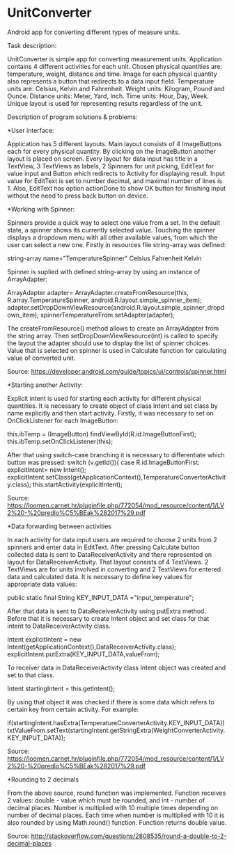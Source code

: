 # UnitConverter
Android app for converting different types of measure units. 

Task description: 

UnitConverter is simple app for converting measurement units.
Application contains 4 different activities for each unit. 
Chosen physical quantities are: temperature, weight, distance and time.
Image for each physical quantity also represents a button that redirects to a data input field.
Temperature units are: Celsius, Kelvin and Fahrenheit.
Weight units: Kilogram, Pound and Ounce.
Distance units: Meter, Yard, Inch.
Time units: Hour, Day, Week.
Unique layout is used for representing results regardless of the unit. 

Description of program solutions & problems:


*User interface:

Application has 5 different layouts. 
Main layout consists of 4 ImageButtons each for every physical quantity.
By clicking on the ImageButton another layout is placed on screen. 
Every layout for data input has title in a TextView, 3 TextViews as labels, 2 Spinners for unit picking, EditText for value input and Button which redirects to Activity for displaying result.
Input value for EditText is set to number decimal, and maximal number of lines is 1. 
Also, EditText has option actionDone to show OK button for finishing input without the need to press back button on device.


*Working with Spinner:

Spinners provide a quick way to select one value from a set. 
In the default state, a spinner shows its currently selected value. 
Touching the spinner displays a dropdown menu with all other available values, from which the user can select a new one.
Firstly in resources file string-array was defined:

string-array name="TemperatureSpinner"
        <item>Celsius</item>
        <item>Fahrenheit</item>
        <item>Kelvin</item>

Spinner is suplied with defined string-array by using an instance of ArrayAdapter:

ArrayAdapter<CharSequence> adapter= ArrayAdapter.createFromResource(this, R.array.TemperatureSpinner, android.R.layout.simple_spinner_item);
adapter.setDropDownViewResource(android.R.layout.simple_spinner_dropdown_item);
spinnerTemperatureFrom.setAdapter(adapter);

The createFromResource() method allows to create an ArrayAdapter from the string array.
Then setDropDownViewResource(int) is called to specify the layout the adapter should use to display the list of spinner choices.
Value that is selected on spinner is used in Calculate function for calculating value of converted unit. 


Source: https://developer.android.com/guide/topics/ui/controls/spinner.html


*Starting another Activity:

Explicit intent is used for starting each activity for different physical quantities. 
It is necessary to create object of class Intent and set class by name explicitly and then start activity.
Firstly, it was necessary to set on OnClickListener for each ImageButton:

this.ibTemp = (ImageButton) findViewById(R.id.ImageButtonFirst);
this.ibTemp.setOnClickListener(this);

After that using switch-case branching it is necessary to differentiate which button was pressed:
switch (v.getId()){
            case R.id.ImageButtonFirst:
                explicitIntent= new Intent();
                explicitIntent.setClass(getApplicationContext(),TemperatureConverterActivity.class);
                this.startActivity(explicitIntent);

Source: https://loomen.carnet.hr/pluginfile.php/772054/mod_resource/content/1/LV2%20-%20predlo%C5%BEak%282017%29.pdf


*Data forwarding between activities 

In each activity for data input users are required to choose 2 units from 2 spinners and enter data in EditText.
After pressing Calculate button collected data is sent to DataReceiverActivity and there represented on layout for DataReceiverActivity.
That layout consists of 4 TextViews. 2 TextViews are for units involved in converting and 2 TextViews for entered data and calculated data.
It is necessary to define key values for appropriate data values:

public static final String KEY_INPUT_DATA ="input_temperature";

After that data is sent to DataReceiverActivity using putExtra method.
Before that it is necessary to create Intent object and set class for that intent to DataReceiverActivity class.

Intent explicitIntent = new Intent(getApplicationContext(),DataReceiverActivity.class);
explicitIntent.putExtra(KEY_INPUT_DATA,valueFrom);

To receiver data in DataReceiverActivity class Intent object was created and set to that class.

Intent startingIntent = this.getIntent();

By using that object it was checked if there is some data which refers to certain key from certain activity.
For example:

if(startingIntent.hasExtra(TemperatureConverterActivity.KEY_INPUT_DATA))
	txtValueFrom.setText(startingIntent.getStringExtra(WeightConverterActivity.KEY_INPUT_DATA));

Source: https://loomen.carnet.hr/pluginfile.php/772054/mod_resource/content/1/LV2%20-%20predlo%C5%BEak%282017%29.pdf


*Rounding to 2 decimals

From the above source, round function was implemented. 
Function receives 2 values: double - value which must be rounded, and int - number of decimal places.
Number is multiplied with 10 multiple times depending on number of decimal places. 
Each time when number is multiplied with 10 it is also rounded by using Math.round() function.
Function returns double value. 
 

Source: http://stackoverflow.com/questions/2808535/round-a-double-to-2-decimal-places



 